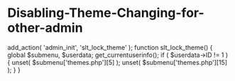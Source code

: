 # Disabling-Theme-Changing-for-other-admin



add_action( 'admin_init', 'slt_lock_theme' );
function slt_lock_theme() {
    global $submenu, $userdata;
    get_currentuserinfo();
    if ( $userdata->ID != 1 ) {
        unset( $submenu['themes.php'][5] );
        unset( $submenu['themes.php'][15] );
    }
}
